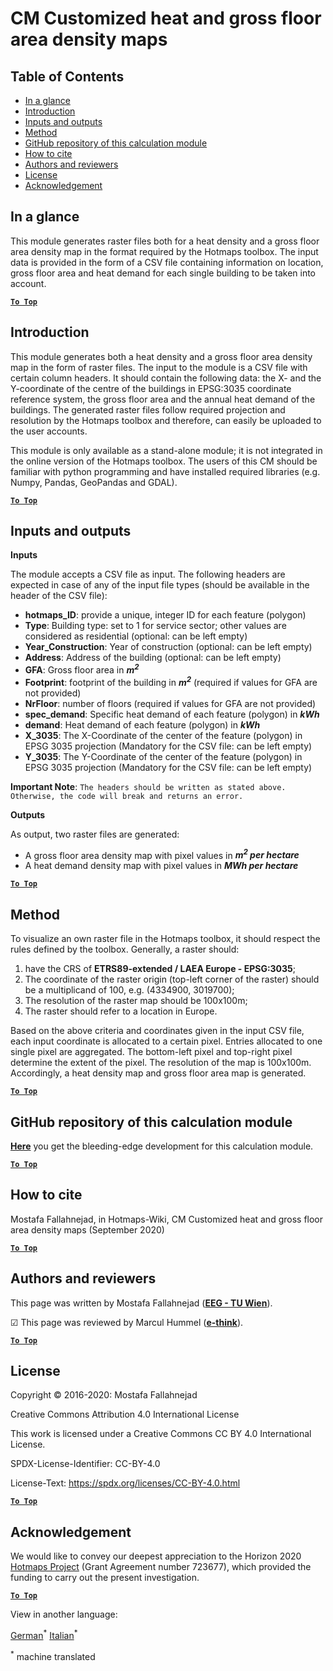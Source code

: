 <h1>CM Customized heat and gross floor area density maps</h1>

## Table of Contents
* [In a glance](#in-a-glance)
* [Introduction](#introduction)
* [Inputs and outputs](#inputs-and-outputs)
* [Method](#method)
* [GitHub repository of this calculation module](#github-repository-of-this-calculation-module)
* [How to cite](#how-to-cite)
* [Authors and reviewers](#authors-and-reviewers)
* [License](#license)
* [Acknowledgement](#acknowledgement)


## In a glance
This module generates raster files both for a heat density and a gross floor area density map in the format required by the Hotmaps toolbox. The input data is provided in the form of a CSV file containing information on location, gross floor area and heat demand for each single building to be taken into account.


[**`To Top`**](#table-of-contents)


## Introduction
This module generates both a heat density and a gross floor area density map in the form of raster files. The input to the module is a CSV file with certain column headers. It should contain the following data: the X- and the Y-coordinate of the centre of the buildings in EPSG:3035 coordinate reference system, the gross floor area and the annual heat demand of the buildings. The generated raster files follow required projection and resolution by the Hotmaps toolbox and therefore, can easily be uploaded to the user accounts.

This module is only available as a stand-alone module; it is not integrated in the online version of the Hotmaps toolbox. The users of this CM should be familiar with python programming and have installed required libraries (e.g. Numpy, Pandas, GeoPandas and GDAL).

[**`To Top`**](#table-of-contents)

## Inputs and outputs

**Inputs**

The module accepts a CSV file as input. The following headers are expected in case of any of the input file types (should be available in the header of the CSV file):

* **hotmaps_ID**: provide a unique, integer ID for each feature (polygon)
* **Type**: Building type: set to 1 for service sector; other values are considered as residential (optional: can be left empty)
* **Year_Construction**: Year of construction (optional: can be left empty)
* **Address**: Address of the building (optional: can be left empty)
* **GFA**: Gross floor area in **_m<sup>2</sup>_**
* **Footprint**: footprint of the building in **_m<sup>2</sup>_** (required if values for GFA are not provided)
* **NrFloor**: number of floors (required if values for GFA are not provided)
* **spec_demand**: Specific heat demand of each feature (polygon) in **_kWh_**
* **demand**: Heat demand of each feature (polygon) in **_kWh_**
* **X_3035**: The X-Coordinate of the center of the feature (polygon) in EPSG 3035 projection (Mandatory for the CSV file: can be left empty)
* **Y_3035**: The Y-Coordinate of the center of the feature (polygon) in EPSG 3035 projection (Mandatory for the CSV file: can be left empty)


**Important Note**: `The headers should be written as stated above. Otherwise, the code will break and returns an error.`



**Outputs**

As output, two raster files are generated:

* A gross floor area density map with pixel values in **_m<sup>2</sup> per hectare_**
* A heat demand density map with pixel values in **_MWh per hectare_**

[**`To Top`**](#table-of-contents)

## Method

To visualize an own raster file in the Hotmaps toolbox, it should respect the rules defined by the toolbox. Generally, a raster should:

1. have the CRS of **ETRS89-extended / LAEA Europe - EPSG:3035**;
1. The coordinate of the raster origin (top-left corner of the raster) should be a multiplicand of 100, e.g. (4334900, 3019700);
1. The resolution of the raster map should be 100x100m;
1. The raster should refer to a location in Europe.

Based on the above criteria and coordinates given in the input CSV file, each input coordinate is allocated to a certain pixel. Entries allocated to one single pixel are aggregated. The bottom-left pixel and top-right pixel determine the extent of the pixel. The resolution of the map is 100x100m. Accordingly, a heat density map and gross floor area map is generated.

[**`To Top`**](#table-of-contents)

## GitHub repository of this calculation module
**[Here](https://github.com/HotMaps/customized_h_fa_dm)** you get the bleeding-edge development for this calculation module.


[**`To Top`**](#table-of-contents)

## How to cite

Mostafa Fallahnejad, in Hotmaps-Wiki, CM Customized heat and gross floor area density maps (September 2020)


[**`To Top`**](#table-of-contents)

## Authors and reviewers

This page was written by Mostafa Fallahnejad (**[EEG - TU Wien](https://eeg.tuwien.ac.at/)**).

&#9745; This page was reviewed by Marcul Hummel (**[e-think](https://e-think.ac.at)**).


[**`To Top`**](#table-of-contents)

## License

Copyright © 2016-2020: Mostafa Fallahnejad

Creative Commons Attribution 4.0 International License

This work is licensed under a Creative Commons CC BY 4.0 International License.

SPDX-License-Identifier: CC-BY-4.0

License-Text: https://spdx.org/licenses/CC-BY-4.0.html


[**`To Top`**](#table-of-contents)

## Acknowledgement

We would like to convey our deepest appreciation to the Horizon 2020 [Hotmaps Project](https://www.hotmaps-project.eu) (Grant Agreement number 723677), which provided the funding to carry out the present investigation.



[**`To Top`**](#table-of-contents)






<!--- THIS IS A SUPER UNIQUE IDENTIFIER -->

View in another language:

 [German](../de/CM-Customized-heat-and-floor-area-density-maps)<sup>\*</sup> [Italian](../it/CM-Customized-heat-and-floor-area-density-maps)<sup>\*</sup> 

<sup>\*</sup> machine translated
